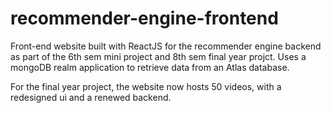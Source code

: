 # recommender-engine-frontend
Front-end website built with ReactJS for the recommender engine backend as part of the 6th sem mini project and 8th sem final year projct. Uses a mongoDB realm application to retrieve data from an Atlas database.

For the final year project, the website now hosts 50 videos, with a redesigned ui and a renewed backend.
